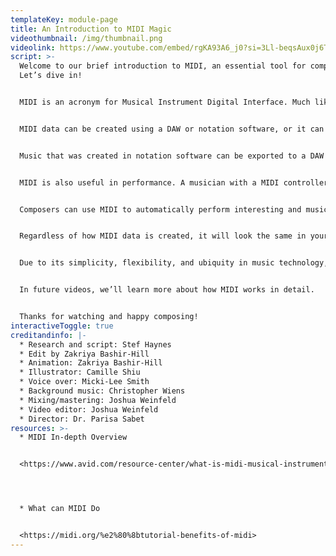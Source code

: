 ```yaml
---
templateKey: module-page
title: An Introduction to MIDI Magic
videothumbnail: /img/thumbnail.png
videolink: https://www.youtube.com/embed/rgKA93A6_j0?si=3Ll-beqsAux0j6TE
script: >-
  Welcome to our brief introduction to MIDI, an essential tool for composers.
  Let’s dive in!


  MIDI is an acronym for Musical Instrument Digital Interface. Much like sheet music is used to communicate information between musicians, MIDI was created to communicate musical information between digital devices such as synthesizers, samplers, controllers, and computers.


  MIDI data can be created using a DAW or notation software, or it can be recorded by a musician performing with a MIDI controller such as a digital keyboard, electronic drum kit, or electronic wind instrument.


  Music that was created in notation software can be exported to a DAW to be edited and mixed, and MIDI recorded in a DAW can be sent to notation software and transformed into sheet music to be read by musicians.


  MIDI is also useful in performance. A musician with a MIDI controller can perform expressively using a variety of synthesizers and samplers. 


  Composers can use MIDI to automatically perform interesting and musical computations such as inversion, retrograde, rhythmic augmentation and diminution, diatonic and non-diatonic transposition, and much more.


  Regardless of how MIDI data is created, it will look the same in your DAW. For example, note duration is determined by the arrival of Note On and Note Off messages and intensity (or dynamic) of each note is expressed in a parameter called velocity. These two parameters: note duration and velocity represent MIDI data in its most basic form. However, there are even more parameters that can be used with these to convey expressive and nuanced music.


  Due to its simplicity, flexibility, and ubiquity in music technology, MIDI is an efficient means of communication for instruments and devices, as well as a tool for creative expression.


  In future videos, we’ll learn more about how MIDI works in detail.


  Thanks for watching and happy composing!
interactiveToggle: true
creditandinfo: |-
  * Research and script: Stef Haynes 
  * Edit by Zakriya Bashir-Hill
  * Animation: Zakriya Bashir-Hill
  * Illustrator: Camille Shiu
  * Voice over: Micki-Lee Smith
  * Background music: Christopher Wiens
  * Mixing/mastering: Joshua Weinfeld
  * Video editor: Joshua Weinfeld
  * Director: Dr. Parisa Sabet
resources: >-
  * MIDI In-depth Overview


  <https://www.avid.com/resource-center/what-is-midi-musical-instrument-digital-interface>




  * What can MIDI Do


  <https://midi.org/%e2%80%8btutorial-benefits-of-midi>
---
```

